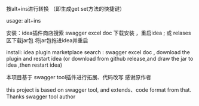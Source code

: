 按alt+ins进行转换 （即生成get set方法的快捷键）

usage: alt+ins

安装：idea插件商店搜索 swagger excel doc 下载安装 ，重启idea ; 或 relases 区下载jar包 将jar包拖进idea并重启

install: idea plugin marketplace search : swagger excel doc , download the plugin and restart idea
(or download from github release,and draw the jar to idea ,then restart idea)

本项目基于 swagger tool插件进行拓展、代码改写  感谢原作者

this project is based on swagger tool,  and extends、code format from that. Thanks swagger tool author
